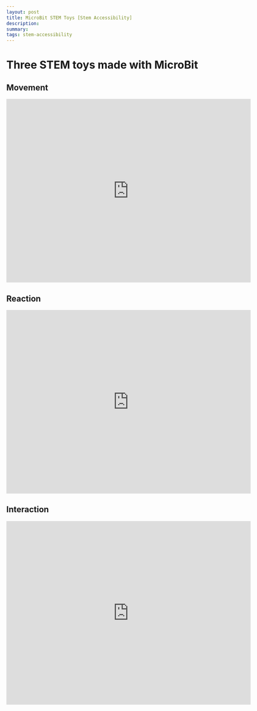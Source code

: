 ```yaml
---
layout: post
title: MicroBit STEM Toys [Stem Accessibility]
description: 
summary: 
tags: stem-accessibility 
---
```

<h1>Three STEM toys made with MicroBit</h1>

<h2> Movement </h2>

<embed src="https://drive.google.com/file/d/1Ark9cGesoaDyWEdEbR6vW2nINa97tt8e/preview" width="640" height="480">

<h2> Reaction </h2>

<embed src="https://drive.google.com/file/d/1_KPhE8hYPL9k82MVx6eSGOa-hqqqPCfZ/preview" width="640" height="480">


<h2> Interaction </h2>

<embed src="https://drive.google.com/file/d/1LMsk2LchGa_sUJ4XUGdtaWOEZhxsTCfp/preview" width="640" height="480">
